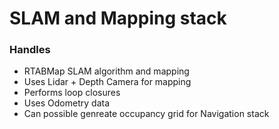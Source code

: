 # SLAM and Mapping stack 

### Handles
- RTABMap SLAM algorithm and mapping
- Uses Lidar + Depth Camera for mapping
- Performs loop closures
- Uses Odometry data 
- Can possible genreate occupancy grid for Navigation stack